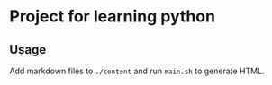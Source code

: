 # Project for learning python

## Usage

Add markdown files to `./content` and run `main.sh` to generate HTML.